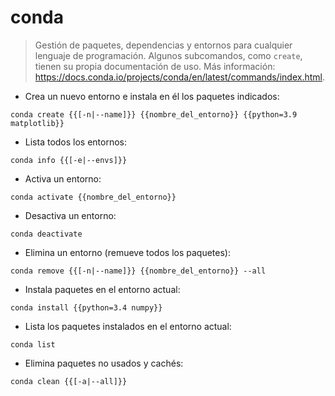 # conda

> Gestión de paquetes, dependencias y entornos para cualquier lenguaje de programación.
> Algunos subcomandos, como `create`, tienen su propia documentación de uso.
> Más información: <https://docs.conda.io/projects/conda/en/latest/commands/index.html>.

- Crea un nuevo entorno e instala en él los paquetes indicados:

`conda create {{[-n|--name]}} {{nombre_del_entorno}} {{python=3.9 matplotlib}}`

- Lista todos los entornos:

`conda info {{[-e|--envs]}}`

- Activa un entorno:

`conda activate {{nombre_del_entorno}}`

- Desactiva un entorno:

`conda deactivate`

- Elimina un entorno (remueve todos los paquetes):

`conda remove {{[-n|--name]}} {{nombre_del_entorno}} --all`

- Instala paquetes en el entorno actual:

`conda install {{python=3.4 numpy}}`

- Lista los paquetes instalados en el entorno actual:

`conda list`

- Elimina paquetes no usados y cachés:

`conda clean {{[-a|--all]}}`